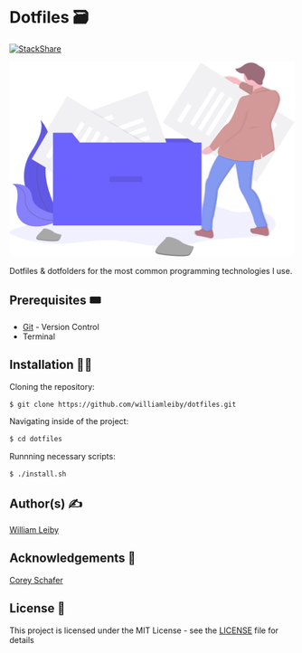 # Dotfiles 🗃
[![StackShare](https://img.shields.io/badge/tech-stack-0690fa.svg?style=flat)](https://stackshare.io/williamleiby/dotfiles)

![Dotfiles Drawing](dotfiles.svg)


Dotfiles & dotfolders for the most common programming technologies I use.

## Prerequisites 🎟

* [Git](https://git-scm.com) - Version Control
* Terminal

## Installation 👷‍♂️

Cloning the repository:

```bash
$ git clone https://github.com/williamleiby/dotfiles.git
```

Navigating inside of the project:

```bash
$ cd dotfiles
```

Runnning necessary scripts:

```bash
$ ./install.sh
```

## Author(s) ✍️

[William Leiby](https://github.com/williamleiby)

## Acknowledgements 👏

[Corey Schafer](https://github.com/CoreyMSchafer)

## License 📄

This project is licensed under the MIT License - see the [LICENSE](LICENSE) file for details
